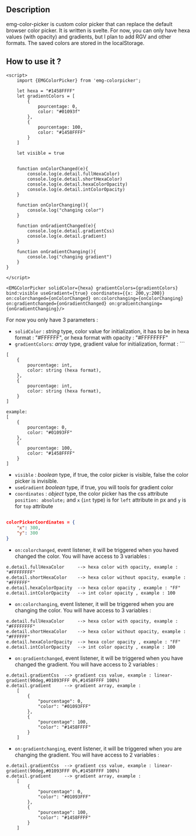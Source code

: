 
## Description
emg-color-picker is custom color picker that can replace the default browser color picker. It is written is svelte. For now, you can only have hexa values (with opacity) and gradients, but I plan to add RGV and other formats.
The saved colors are stored in the localStorage.

## How to use it ?

```svelte
<script>
	import {EMGColorPicker} from 'emg-colorpicker';
	
	let hexa = "#1458FFFF"
	let gradientColors = [
        {
            pourcentage: 0,
            color: "#01093f"
        },
        {
            pourcentage: 100,
            color: "#1458FFFF"
        }
    ]

	let visible = true

    
    function onColorChanged(e){
        console.log(e.detail.fullHexaColor)
        console.log(e.detail.shortHexaColor)
        console.log(e.detail.hexaColorOpacity)
        console.log(e.detail.intColorOpacity)
    }

	function onColorChanging(){
		console.log("changing color")
	}

    function onGradientChanged(e){
	    console.log(e.detail.gradientCss)
		console.log(e.detail.gradient)
    }

	function onGradientChanging(){
		console.log("changing gradient")
	}
}

</script>

<EMGColorPicker solidColor={hexa} gradientColors={gradientColors} bind:visible useGradient={true} coordinates={{x: 200,y:200}} on:colorchanged={onColorChanged} on:colorchanging={onColorChanging} on:gradientchanged={onGradientChanged} on:gradientchanging={onGradientChanging}/>

```


For now you only have 3 parameters :

- `solidColor` : *string* type, color value for initialization, it has to be in hexa format  : "#FFFFFF", or hexa format with opacity : "#FFFFFFFF"
- `gradientColors`: *array* type, gradient value for initialization, format : ```
```
[
	{
		pourcentage: int,
		color: string (hexa format), 
	},
	{
		pourcentage: int,
		color: string (hexa format), 
	}
]
    
example: 
[
	{
		pourcentage: 0,
		color: "#01093FF"
	},
	{
		pourcentage: 100,
		color: "#1458FFFF"
	}
]

```
- `visible` : *boolean* type, if true, the color picker is visible, false the color picker is invisible.
- `useGradient` *boolean* type, if true, you will tools for gradient color
- `coordinates` : *object* type, the color picker has the css attribute `position: absolute;` and `x` (`int` type) is for `left` attribute in px and `y` is for `top` attribute

```json

colorPickerCoordinates = {
	"x": 300,
	"y": 300
}

```

- `on:colorchanged`, event listener, it will be triggered when you haved changed the color. You will have access to 3 variables : 
```
e.detail.fullHexaColor     --> hexa color with opacity, example : "#FFFFFFFF"
e.detail.shortHexaColor    --> hexa color without opacity, example : "#FFFFFF"
e.detail.hexaColorOpacity  --> hexa color opacity , example : "FF"
e.detail.intColorOpacity   --> int color opacity , example : 100
```

- `on:colorchanging`, event listener, it will be triggered when you are changing the color. You will have access to 3 variables : 
```
e.detail.fullHexaColor     --> hexa color with opacity, example : "#FFFFFFFF"
e.detail.shortHexaColor    --> hexa color without opacity, example : "#FFFFFF"
e.detail.hexaColorOpacity  --> hexa color opacity , example : "FF"
e.detail.intColorOpacity   --> int color opacity , example : 100
```

- `on:gradientchanged`, event listener, it will be triggered when you have changed the gradient. You will have access to 2 variables : 
```
e.detail.gradientCss  --> gradient css value, example : linear-gradient(90deg,#01093FFF 0%,#1458FFFF 100%)
e.detail.gradient     --> gradient array, example : 
	[
	    {
	        "pourcentage": 0,
	        "color": "#01093FFF"
	    },
	    {
	        "pourcentage": 100,
	        "color": "#1458FFFF"
	    }
	]
```

- `on:gradientchanging`, event listener, it will be triggered when you are changing the gradient. You will have access to 2 variables : 
```
e.detail.gradientCss  --> gradient css value, example : linear-gradient(90deg,#01093FFF 0%,#1458FFFF 100%)
e.detail.gradient     --> gradient array, example : 
	[
	    {
	        "pourcentage": 0,
	        "color": "#01093FFF"
	    },
	    {
	        "pourcentage": 100,
	        "color": "#1458FFFF"
	    }
	]
```

